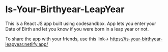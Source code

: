 # Is-Your-Birthyear-LeapYear

This is a React JS app built using codesandbox.
App lets you enter your Date of Birth and let you know if you were born in a leap year or not.

To share the app with your friends, use this link-> https://is-your-birthyear-leapyear.netlify.app/
